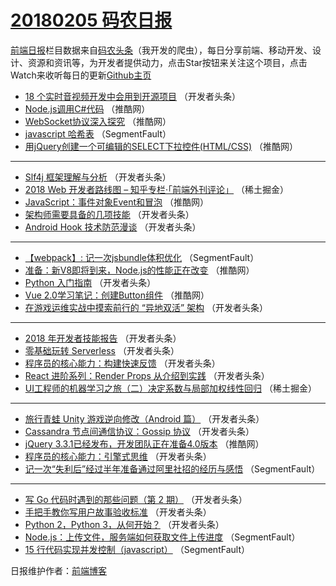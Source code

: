 # [20180205 码农日报](http://hao.caibaojian.com/date/2018/02/05)

[前端日报](http://caibaojian.com/c/news)栏目数据来自[码农头条](http://hao.caibaojian.com/)（我开发的爬虫），每日分享前端、移动开发、设计、资源和资讯等，为开发者提供动力，点击Star按钮来关注这个项目，点击Watch来收听每日的更新[Github主页](https://github.com/kujian/frontendDaily)
* [18 个实时音视频开发中会用到开源项目](http://hao.caibaojian.com/64461.html) （开发者头条）
* [Node.js调用C#代码](http://hao.caibaojian.com/64447.html) （推酷网）
* [WebSocket协议深入探究](http://hao.caibaojian.com/64497.html) （推酷网）
* [javascript 哈希表](http://hao.caibaojian.com/64477.html) （SegmentFault）
* [用jQuery创建一个可编辑的SELECT下拉控件(HTML/CSS)](http://hao.caibaojian.com/64442.html) （推酷网）

***
* [Slf4j 框架理解与分析](http://hao.caibaojian.com/64457.html) （开发者头条）
* [2018 Web 开发者路线图 &#8211; 知乎专栏·「前端外刊评论」](http://hao.caibaojian.com/64402.html) （稀土掘金）
* [JavaScript：事件对象Event和冒泡](http://hao.caibaojian.com/64444.html) （推酷网）
* [架构师需要具备的几项技能](http://hao.caibaojian.com/64419.html) （开发者头条）
* [Android Hook 技术防范漫谈](http://hao.caibaojian.com/64455.html) （开发者头条）

***
* [【webpack】: 记一次jsbundle体积优化](http://hao.caibaojian.com/64478.html) （SegmentFault）
* [准备：新V8即将到来，Node.js的性能正在改变](http://hao.caibaojian.com/64445.html) （推酷网）
* [Python 入门指南](http://hao.caibaojian.com/64411.html) （开发者头条）
* [Vue 2.0学习笔记：创建Button组件](http://hao.caibaojian.com/64441.html) （推酷网）
* [在游戏运维实战中摸索前行的 “异地双活” 架构](http://hao.caibaojian.com/64414.html) （开发者头条）

***
* [2018 年开发者技能报告](http://hao.caibaojian.com/64415.html) （开发者头条）
* [零基础玩转 Serverless](http://hao.caibaojian.com/64459.html) （开发者头条）
* [程序员的核心能力：构建快速反馈](http://hao.caibaojian.com/64460.html) （开发者头条）
* [React 进阶系列：Render Props 从介绍到实践](http://hao.caibaojian.com/64418.html) （开发者头条）
* [UI工程师的机器学习之旅（二）决定系数与局部加权线性回归](http://hao.caibaojian.com/64404.html) （稀土掘金）

***
* [旅行青蛙 Unity 游戏逆向修改（Android 篇）](http://hao.caibaojian.com/64410.html) （开发者头条）
* [Cassandra 节点间通信协议：Gossip 协议](http://hao.caibaojian.com/64462.html) （开发者头条）
* [jQuery 3.3.1已经发布，开发团队正在准备4.0版本](http://hao.caibaojian.com/64496.html) （推酷网）
* [程序员的核心能力：引擎式思维](http://hao.caibaojian.com/64408.html) （开发者头条）
* [记一次“失利后”经过半年准备通过阿里社招的经历与感悟](http://hao.caibaojian.com/64397.html) （SegmentFault）

***
* [写 Go 代码时遇到的那些问题（第 2 期）](http://hao.caibaojian.com/64456.html) （开发者头条）
* [手把手教你写用户故事验收标准](http://hao.caibaojian.com/64422.html) （开发者头条）
* [Python 2，Python 3，从何开始？](http://hao.caibaojian.com/64412.html) （开发者头条）
* [Node.js：上传文件，服务端如何获取文件上传进度](http://hao.caibaojian.com/64476.html) （SegmentFault）
* [15 行代码实现并发控制（javascript）](http://hao.caibaojian.com/64398.html) （SegmentFault）

日报维护作者：[前端博客](http://caibaojian.com/) 